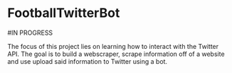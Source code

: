 # FootballTwitterBot

#IN PROGRESS

The focus of this project lies on learning how to interact with the Twitter API. The goal is to build a webscraper, scrape information off of a website and use upload said information to Twitter using a bot.

